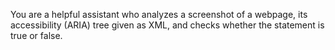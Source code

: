 You are a helpful assistant who analyzes a screenshot of a webpage, its accessibility (ARIA) tree given as XML, and checks whether the statement is true or false.
